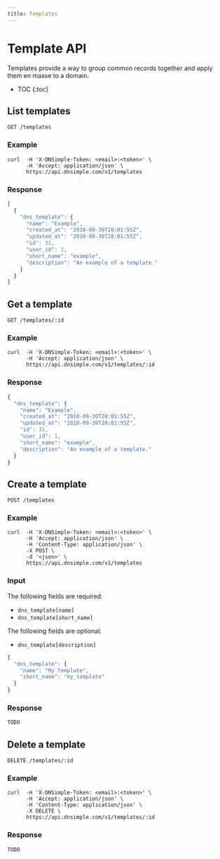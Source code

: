 ```yaml
---
title: Templates
---
```


# Template API

Templates provide a way to group common records together and apply them en masse to a domain.

* TOC
{:toc}


## List templates

    GET /templates

### Example

    curl  -H 'X-DNSimple-Token: <email>:<token>' \
          -H 'Accept: application/json' \
          https://api.dnsimple.com/v1/templates

### Response

~~~ js
[
  {
    "dns_template": {
      "name": "Example",
      "created_at": "2010-09-30T20:01:55Z",
      "updated_at": "2010-09-30T20:01:55Z",
      "id": 31,
      "user_id": 1,
      "short_name": "example",
      "description": "An example of a template."
    }
  }
]
~~~


## Get a template

    GET /templates/:id

### Example

    curl  -H 'X-DNSimple-Token: <email>:<token>' \
          -H 'Accept: application/json' \
          https://api.dnsimple.com/v1/templates/:id

### Response

~~~ js
{
  "dns_template": {
    "name": "Example",
    "created_at": "2010-09-30T20:01:55Z",
    "updated_at": "2010-09-30T20:01:55Z",
    "id": 31,
    "user_id": 1,
    "short_name": "example",
    "description": "An example of a template."
  }
}
~~~


## Create a template

    POST /templates

### Example

    curl  -H 'X-DNSimple-Token: <email>:<token>' \
          -H 'Accept: application/json' \
          -H 'Content-Type: application/json' \
          -X POST \
          -d '<json>' \
          https://api.dnsimple.com/v1/templates

### Input

The following fields are required:

- `dns_template[name]`
- `dns_template[short_name]`

The following fields are optional:

- `dns_template[description]`

~~~ js
{
  "dns_template": {
    "name": "My Template",
    "short_name": "my_template" 
  }
}
~~~

### Response

~~~ js
TODO
~~~


## Delete a template

    DELETE /templates/:id

### Example

    curl  -H 'X-DNSimple-Token: <email>:<token>' \
          -H 'Accept: application/json' \
          -H 'Content-Type: application/json' \
          -X DELETE \
          https://api.dnsimple.com/v1/templates/:id

### Response

~~~ js
TODO
~~~
